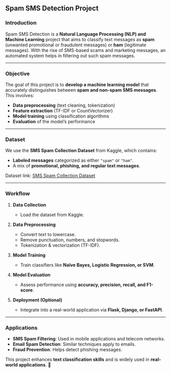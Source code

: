 ## **Spam SMS Detection Project**

### **Introduction**
Spam SMS Detection is a **Natural Language Processing (NLP) and Machine Learning** project that aims to classify text messages as **spam** (unwanted promotional or fraudulent messages) or **ham** (legitimate messages). With the rise of SMS-based scams and marketing messages, an automated system helps in filtering out such spam messages.

---

### **Objective**
The goal of this project is to **develop a machine learning model** that accurately distinguishes between **spam and non-spam SMS messages**. This involves:
- **Data preprocessing** (text cleaning, tokenization)
- **Feature extraction** (TF-IDF or CountVectorizer)
- **Model training** using classification algorithms
- **Evaluation** of the model’s performance

---

### **Dataset**
We use the **SMS Spam Collection Dataset** from Kaggle, which contains:
- **Labeled messages** categorized as either `"spam"` or `"ham"`.
- A mix of **promotional, phishing, and regular text messages**.

Dataset link: [SMS Spam Collection Dataset](https://www.kaggle.com/datasets/uciml/sms-spam-collection-dataset)

---

### **Workflow**
1. **Data Collection**  
   - Load the dataset from Kaggle.
  
2. **Data Preprocessing**  
   - Convert text to lowercase.  
   - Remove punctuation, numbers, and stopwords.  
   - Tokenization & vectorization (TF-IDF).  

3. **Model Training**  
   - Train classifiers like **Naïve Bayes, Logistic Regression, or SVM**.

4. **Model Evaluation**  
   - Assess performance using **accuracy, precision, recall, and F1-score**.

5. **Deployment (Optional)**  
   - Integrate into a real-world application via **Flask, Django, or FastAPI**.

---

### **Applications**
- **SMS Spam Filtering**: Used in mobile applications and telecom networks.
- **Email Spam Detection**: Similar techniques apply to emails.
- **Fraud Prevention**: Helps detect phishing messages.

This project enhances **text classification skills** and is widely used in **real-world applications**. 🚀
